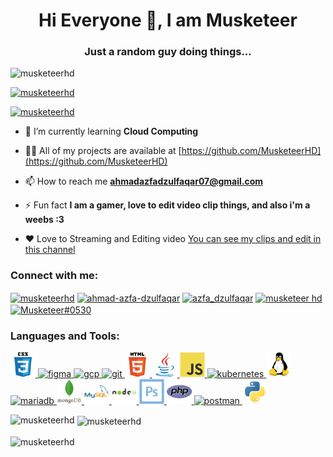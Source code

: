 <h1 align="center">Hi Everyone 👋, I am Musketeer</h1>
<h3 align="center">Just a random guy doing things...</h3>

<p align="left"> <img src="https://komarev.com/ghpvc/?username=musketeerhd&label=Profile%20views&color=0e75b6&style=flat" alt="musketeerhd" /> </p>

<p align="left"> <a href="https://github.com/ryo-ma/github-profile-trophy"><img src="https://github-profile-trophy.vercel.app/?username=musketeerhd" alt="musketeerhd" /></a> </p>

<p align="left"> <a href="https://twitter.com/musketeerhd" target="blank"><img src="https://img.shields.io/twitter/follow/musketeerhd?logo=twitter&style=for-the-badge" alt="musketeerhd" /></a> </p>

- 🌱 I’m currently learning **Cloud Computing**

- 👨‍💻 All of my projects are available at [https://github.com/MusketeerHD](https://github.com/MusketeerHD)

- 📫 How to reach me **ahmadazfadzulfaqar07@gmail.com**

- ⚡ Fun fact **I am a gamer, love to edit video clip things, and also i'm a weebs :3**

- ❤️ Love to Streaming and Editing video
  [You can see my clips and edit in this channel](https://www.youtube.com/channel/UCvW9IDEH2MOBzl12b0cOqyQ)

<h3 align="left">Connect with me:</h3>
<p align="left">
<a href="https://twitter.com/musketeerhd" target="blank"><img align="center" src="https://raw.githubusercontent.com/rahuldkjain/github-profile-readme-generator/master/src/images/icons/Social/twitter.svg" alt="musketeerhd" height="30" width="40" /></a>
<a href="https://linkedin.com/in/ahmad-azfa-dzulfaqar" target="blank"><img align="center" src="https://raw.githubusercontent.com/rahuldkjain/github-profile-readme-generator/master/src/images/icons/Social/linked-in-alt.svg" alt="ahmad-azfa-dzulfaqar" height="30" width="40" /></a>
<a href="https://instagram.com/azfa_dzulfaqar" target="blank"><img align="center" src="https://raw.githubusercontent.com/rahuldkjain/github-profile-readme-generator/master/src/images/icons/Social/instagram.svg" alt="azfa_dzulfaqar" height="30" width="40" /></a>
<a href="https://www.youtube.com/c/musketeer hd" target="blank"><img align="center" src="https://raw.githubusercontent.com/rahuldkjain/github-profile-readme-generator/master/src/images/icons/Social/youtube.svg" alt="musketeer hd" height="30" width="40" /></a>
<a href="https://discord.gg/hKDBc8P" target="blank"><img align="center" src="https://raw.githubusercontent.com/rahuldkjain/github-profile-readme-generator/master/src/images/icons/Social/discord.svg" alt="Musketeer#0530" height="30" width="40" /></a>
</p>

<h3 align="left">Languages and Tools:</h3>
<p align="left"> <a href="https://www.w3schools.com/css/" target="_blank" rel="noreferrer"> <img src="https://raw.githubusercontent.com/devicons/devicon/master/icons/css3/css3-original-wordmark.svg" alt="css3" width="40" height="40"/> </a> <a href="https://www.figma.com/" target="_blank" rel="noreferrer"> <img src="https://www.vectorlogo.zone/logos/figma/figma-icon.svg" alt="figma" width="40" height="40"/> </a> <a href="https://cloud.google.com" target="_blank" rel="noreferrer"> <img src="https://www.vectorlogo.zone/logos/google_cloud/google_cloud-icon.svg" alt="gcp" width="40" height="40"/> </a> <a href="https://git-scm.com/" target="_blank" rel="noreferrer"> <img src="https://www.vectorlogo.zone/logos/git-scm/git-scm-icon.svg" alt="git" width="40" height="40"/> </a> <a href="https://www.w3.org/html/" target="_blank" rel="noreferrer"> <img src="https://raw.githubusercontent.com/devicons/devicon/master/icons/html5/html5-original-wordmark.svg" alt="html5" width="40" height="40"/> </a> <a href="https://www.java.com" target="_blank" rel="noreferrer"> <img src="https://raw.githubusercontent.com/devicons/devicon/master/icons/java/java-original.svg" alt="java" width="40" height="40"/> </a> <a href="https://developer.mozilla.org/en-US/docs/Web/JavaScript" target="_blank" rel="noreferrer"> <img src="https://raw.githubusercontent.com/devicons/devicon/master/icons/javascript/javascript-original.svg" alt="javascript" width="40" height="40"/> </a> <a href="https://kubernetes.io" target="_blank" rel="noreferrer"> <img src="https://www.vectorlogo.zone/logos/kubernetes/kubernetes-icon.svg" alt="kubernetes" width="40" height="40"/> </a> <a href="https://www.linux.org/" target="_blank" rel="noreferrer"> <img src="https://raw.githubusercontent.com/devicons/devicon/master/icons/linux/linux-original.svg" alt="linux" width="40" height="40"/> </a> <a href="https://mariadb.org/" target="_blank" rel="noreferrer"> <img src="https://www.vectorlogo.zone/logos/mariadb/mariadb-icon.svg" alt="mariadb" width="40" height="40"/> </a> <a href="https://www.mongodb.com/" target="_blank" rel="noreferrer"> <img src="https://raw.githubusercontent.com/devicons/devicon/master/icons/mongodb/mongodb-original-wordmark.svg" alt="mongodb" width="40" height="40"/> </a> <a href="https://www.mysql.com/" target="_blank" rel="noreferrer"> <img src="https://raw.githubusercontent.com/devicons/devicon/master/icons/mysql/mysql-original-wordmark.svg" alt="mysql" width="40" height="40"/> </a> <a href="https://nodejs.org" target="_blank" rel="noreferrer"> <img src="https://raw.githubusercontent.com/devicons/devicon/master/icons/nodejs/nodejs-original-wordmark.svg" alt="nodejs" width="40" height="40"/> </a> <a href="https://www.photoshop.com/en" target="_blank" rel="noreferrer"> <img src="https://raw.githubusercontent.com/devicons/devicon/master/icons/photoshop/photoshop-line.svg" alt="photoshop" width="40" height="40"/> </a> <a href="https://www.php.net" target="_blank" rel="noreferrer"> <img src="https://raw.githubusercontent.com/devicons/devicon/master/icons/php/php-original.svg" alt="php" width="40" height="40"/> </a> <a href="https://postman.com" target="_blank" rel="noreferrer"> <img src="https://www.vectorlogo.zone/logos/getpostman/getpostman-icon.svg" alt="postman" width="40" height="40"/> </a> <a href="https://www.python.org" target="_blank" rel="noreferrer"> <img src="https://raw.githubusercontent.com/devicons/devicon/master/icons/python/python-original.svg" alt="python" width="40" height="40"/> </a> </p>

<p><img align="left" src="https://github-readme-stats.vercel.app/api/top-langs?username=musketeerhd&show_icons=true&locale=en&layout=compact" alt="musketeerhd" /></p>

<p>&nbsp;<img align="center" src="https://github-readme-stats.vercel.app/api?username=musketeerhd&show_icons=true&locale=en" alt="musketeerhd" /></p>

<p><img align="center" src="https://github-readme-streak-stats.herokuapp.com/?user=musketeerhd&" alt="musketeerhd" /></p>

